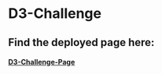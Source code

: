 # D3-Challenge

## Find the deployed page here:
#### [D3-Challenge-Page](https://junaiddawood.github.io/D3-Challenge/)
